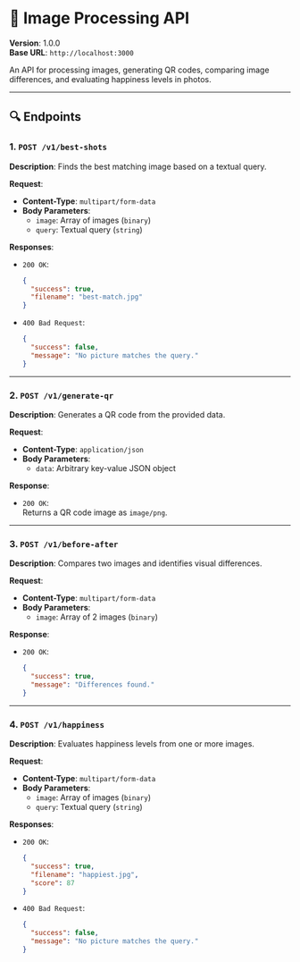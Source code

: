 # 📸 Image Processing API

**Version**: 1.0.0  
**Base URL**: `http://localhost:3000`

An API for processing images, generating QR codes, comparing image differences, and evaluating happiness levels in photos.

---

## 🔍 Endpoints

### 1. `POST /v1/best-shots`

**Description**: Finds the best matching image based on a textual query.

**Request**:
- **Content-Type**: `multipart/form-data`
- **Body Parameters**:
  - `image`: Array of images (`binary`)
  - `query`: Textual query (`string`)

**Responses**:
- `200 OK`:  
  ```json
  {
    "success": true,
    "filename": "best-match.jpg"
  }
  ```
- `400 Bad Request`:  
  ```json
  {
    "success": false,
    "message": "No picture matches the query."
  }
  ```

---

### 2. `POST /v1/generate-qr`

**Description**: Generates a QR code from the provided data.

**Request**:
- **Content-Type**: `application/json`
- **Body Parameters**:
  - `data`: Arbitrary key-value JSON object

**Response**:
- `200 OK`:  
  Returns a QR code image as `image/png`.

---

### 3. `POST /v1/before-after`

**Description**: Compares two images and identifies visual differences.

**Request**:
- **Content-Type**: `multipart/form-data`
- **Body Parameters**:
  - `image`: Array of 2 images (`binary`)

**Response**:
- `200 OK`:  
  ```json
  {
    "success": true,
    "message": "Differences found."
  }
  ```

---

### 4. `POST /v1/happiness`

**Description**: Evaluates happiness levels from one or more images.

**Request**:
- **Content-Type**: `multipart/form-data`
- **Body Parameters**:
  - `image`: Array of images (`binary`)
  - `query`: Textual query (`string`)

**Responses**:
- `200 OK`:  
  ```json
  {
    "success": true,
    "filename": "happiest.jpg",
    "score": 87
  }
  ```
- `400 Bad Request`:  
  ```json
  {
    "success": false,
    "message": "No picture matches the query."
  }
  ```
